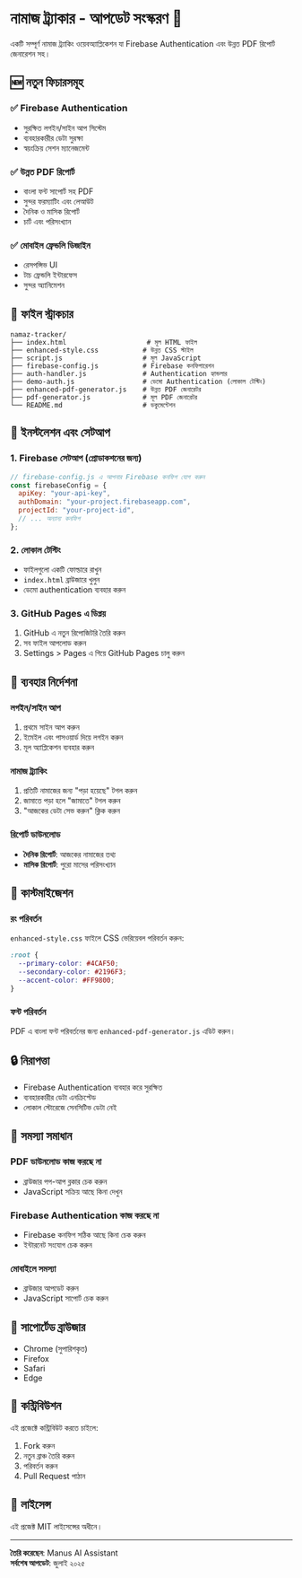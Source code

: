 # নামাজ ট্র্যাকার - আপডেট সংস্করণ 🕌

একটি সম্পূর্ণ নামাজ ট্র্যাকিং ওয়েবঅ্যাপ্লিকেশন যা Firebase Authentication এবং উন্নত PDF রিপোর্ট জেনারেশন সহ।

## 🆕 নতুন ফিচারসমূহ

### ✅ Firebase Authentication
- সুরক্ষিত লগইন/সাইন আপ সিস্টেম
- ব্যবহারকারীর ডেটা সুরক্ষা
- স্বয়ংক্রিয় সেশন ম্যানেজমেন্ট

### ✅ উন্নত PDF রিপোর্ট
- বাংলা ফন্ট সাপোর্ট সহ PDF
- সুন্দর ফরম্যাটিং এবং লেআউট
- দৈনিক ও মাসিক রিপোর্ট
- চার্ট এবং পরিসংখ্যান

### ✅ মোবাইল ফ্রেন্ডলি ডিজাইন
- রেসপন্সিভ UI
- টাচ ফ্রেন্ডলি ইন্টারফেস
- সুন্দর অ্যানিমেশন

## 📁 ফাইল স্ট্রাকচার

```
namaz-tracker/
├── index.html                    # মূল HTML ফাইল
├── enhanced-style.css           # উন্নত CSS স্টাইল
├── script.js                    # মূল JavaScript
├── firebase-config.js           # Firebase কনফিগারেশন
├── auth-handler.js              # Authentication হ্যান্ডলার
├── demo-auth.js                 # ডেমো Authentication (লোকাল টেস্টিং)
├── enhanced-pdf-generator.js    # উন্নত PDF জেনারেটর
├── pdf-generator.js             # মূল PDF জেনারেটর
└── README.md                    # ডকুমেন্টেশন
```

## 🚀 ইনস্টলেশন এবং সেটআপ

### 1. Firebase সেটআপ (প্রোডাকশনের জন্য)
```javascript
// firebase-config.js এ আপনার Firebase কনফিগ যোগ করুন
const firebaseConfig = {
  apiKey: "your-api-key",
  authDomain: "your-project.firebaseapp.com",
  projectId: "your-project-id",
  // ... অন্যান্য কনফিগ
};
```

### 2. লোকাল টেস্টিং
- ফাইলগুলো একটি ফোল্ডারে রাখুন
- `index.html` ব্রাউজারে খুলুন
- ডেমো authentication ব্যবহার করুন

### 3. GitHub Pages এ ডিপ্লয়
1. GitHub এ নতুন রিপোজিটরি তৈরি করুন
2. সব ফাইল আপলোড করুন
3. Settings > Pages এ গিয়ে GitHub Pages চালু করুন

## 🔧 ব্যবহার নির্দেশনা

### লগইন/সাইন আপ
1. প্রথমে সাইন আপ করুন
2. ইমেইল এবং পাসওয়ার্ড দিয়ে লগইন করুন
3. মূল অ্যাপ্লিকেশন ব্যবহার করুন

### নামাজ ট্র্যাকিং
1. প্রতিটি নামাজের জন্য "পড়া হয়েছে" টগল করুন
2. জামাতে পড়া হলে "জামাতে" টগল করুন
3. "আজকের ডেটা সেভ করুন" ক্লিক করুন

### রিপোর্ট ডাউনলোড
- **দৈনিক রিপোর্ট**: আজকের নামাজের তথ্য
- **মাসিক রিপোর্ট**: পুরো মাসের পরিসংখ্যান

## 🎨 কাস্টমাইজেশন

### রং পরিবর্তন
`enhanced-style.css` ফাইলে CSS ভেরিয়েবল পরিবর্তন করুন:
```css
:root {
  --primary-color: #4CAF50;
  --secondary-color: #2196F3;
  --accent-color: #FF9800;
}
```

### ফন্ট পরিবর্তন
PDF এ বাংলা ফন্ট পরিবর্তনের জন্য `enhanced-pdf-generator.js` এডিট করুন।

## 🔒 নিরাপত্তা

- Firebase Authentication ব্যবহার করে সুরক্ষিত
- ব্যবহারকারীর ডেটা এনক্রিপ্টেড
- লোকাল স্টোরেজে সেনসিটিভ ডেটা নেই

## 🐛 সমস্যা সমাধান

### PDF ডাউনলোড কাজ করছে না
- ব্রাউজার পপ-আপ ব্লকার চেক করুন
- JavaScript সক্রিয় আছে কিনা দেখুন

### Firebase Authentication কাজ করছে না
- Firebase কনফিগ সঠিক আছে কিনা চেক করুন
- ইন্টারনেট সংযোগ চেক করুন

### মোবাইলে সমস্যা
- ব্রাউজার আপডেট করুন
- JavaScript সাপোর্ট চেক করুন

## 📱 সাপোর্টেড ব্রাউজার

- Chrome (সুপারিশকৃত)
- Firefox
- Safari
- Edge

## 🤝 কন্ট্রিবিউশন

এই প্রজেক্টে কন্ট্রিবিউট করতে চাইলে:
1. Fork করুন
2. নতুন ব্রাঞ্চ তৈরি করুন
3. পরিবর্তন করুন
4. Pull Request পাঠান

## 📄 লাইসেন্স

এই প্রজেক্ট MIT লাইসেন্সের অধীনে।

---

**তৈরি করেছেন**: Manus AI Assistant  
**সর্বশেষ আপডেট**: জুলাই ২০২৫

